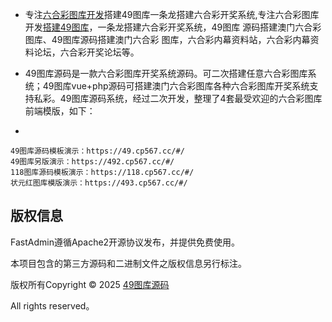 * 专注[六合彩图库开发](https://tuku325.cc/)搭建49图库一条龙搭建六合彩开奖系统,专注六合彩图库开发[搭建49图库](https://tuku325.cc/)，一条龙搭建六合彩开奖系统，49图库 源码搭建澳门六合彩图库、49图库源码搭建澳门六合彩 图库，六合彩内幕资料站，六合彩内幕资料论坛，六合彩开奖论坛等。

* 49图库源码是一款六合彩图库开奖系统源码。可二次搭建任意六合彩图库系统；49图库vue+php源码可搭建澳门六合彩图库各种六合彩图库开奖系统支持私彩。49图库源码系统，经过二次开发，整理了4套最受欢迎的六合彩图库前端模版，如下：
* 
```
49图库源码模板演示：https://49.cp567.cc/#/
49图库另版演示：https://492.cp567.cc/#/
118图库源码模板演示：https://118.cp567.cc/#/
状元红图库模版演示：https://493.cp567.cc/#/
```


## 版权信息

FastAdmin遵循Apache2开源协议发布，并提供免费使用。

本项目包含的第三方源码和二进制文件之版权信息另行标注。

版权所有Copyright © 2025 [49图库源码](https://tuku325.cc/)

All rights reserved。
